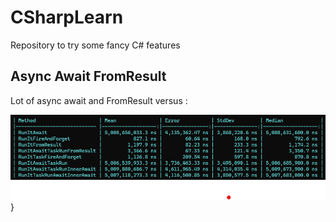 # CSharpLearn
Repository to try some fancy C# features

## Async Await FromResult
Lot of async await and FromResult versus :

![Benmarks Result](asyncawaitresult.png)}